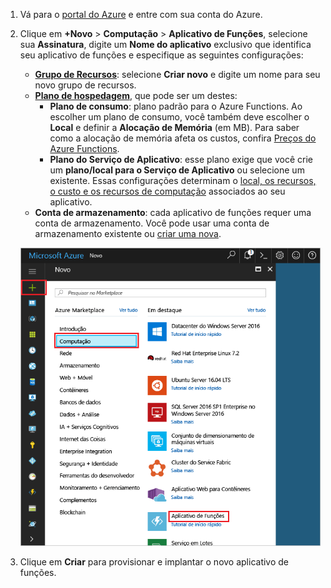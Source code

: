
1. Vá para o [portal do Azure](https://portal.azure.com) e entre com sua conta do Azure.

2. Clique em **+Novo** > **Computação** > **Aplicativo de Funções**, selecione sua **Assinatura**, digite um **Nome do aplicativo** exclusivo que identifica seu aplicativo de funções e especifique as seguintes configurações:
   
   * **[Grupo de Recursos](../articles/azure-resource-manager/resource-group-overview.md)**: selecione **Criar novo** e digite um nome para seu novo grupo de recursos. 
   * **[Plano de hospedagem](../articles/app-service/azure-web-sites-web-hosting-plans-in-depth-overview.md)**, que pode ser um destes: 
     * **Plano de consumo**: plano padrão para o Azure Functions. Ao escolher um plano de consumo, você também deve escolher o **Local** e definir a **Alocação de Memória** (em MB). Para saber como a alocação de memória afeta os custos, confira [Preços do Azure Functions](https://azure.microsoft.com/pricing/details/functions/). 
     * **Plano do Serviço de Aplicativo**: esse plano exige que você crie um **plano/local para o Serviço de Aplicativo** ou selecione um existente. Essas configurações determinam o [local, os recursos, o custo e os recursos de computação](https://azure.microsoft.com/pricing/details/app-service/) associados ao seu aplicativo.  
   * **Conta de armazenamento**: cada aplicativo de funções requer uma conta de armazenamento. Você pode usar uma conta de armazenamento existente ou [criar uma nova](../articles/storage/storage-create-storage-account.md#create-a-storage-account). 
     
    ![Criar um aplicativo de funções no portal do Azure](./media/functions-create-function-app-portal/function-app-create-flow.png)

3. Clique em **Criar** para provisionar e implantar o novo aplicativo de funções.  